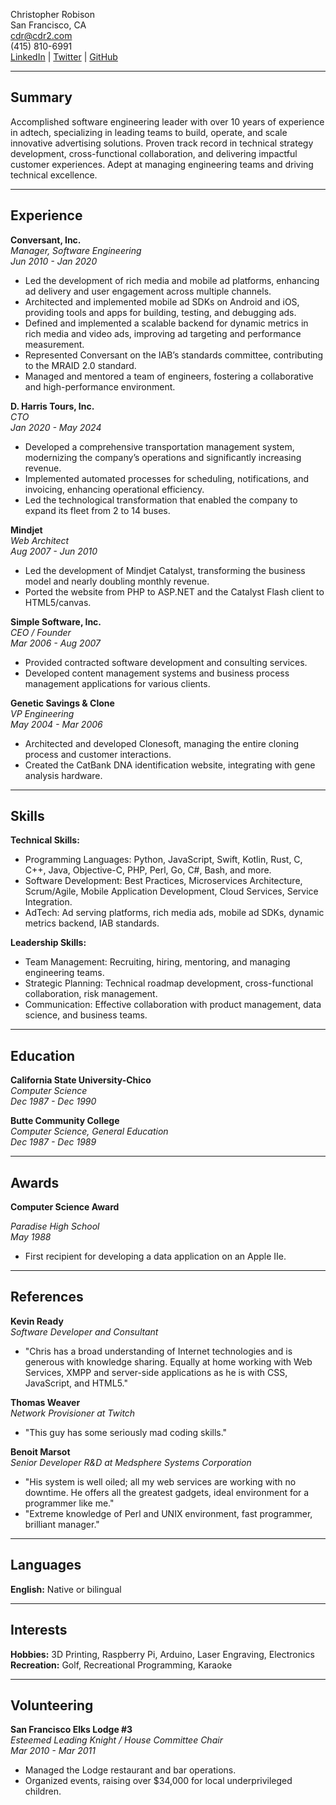 Christopher Robison  
San Francisco, CA  
cdr@cdr2.com  
(415) 810-6991  
[LinkedIn](https://linkedin.com/in/crobison) | [Twitter](https://twitter.com/thechrisrobison) | [GitHub](https://github.com/chrisrobison)

---

## Summary
Accomplished software engineering leader with over 10 years of experience in adtech, specializing in leading teams to build, operate, and scale innovative advertising solutions. Proven track record in technical strategy development, cross-functional collaboration, and delivering impactful customer experiences. Adept at managing engineering teams and driving technical excellence.

---

## Experience

**Conversant, Inc.**  
*Manager, Software Engineering*  
*Jun 2010 - Jan 2020*  

* Led the development of rich media and mobile ad platforms, enhancing ad delivery and user engagement across multiple channels.
* Architected and implemented mobile ad SDKs on Android and iOS, providing tools and apps for building, testing, and debugging ads.
* Defined and implemented a scalable backend for dynamic metrics in rich media and video ads, improving ad targeting and performance measurement.
* Represented Conversant on the IAB’s standards committee, contributing to the MRAID 2.0 standard.
* Managed and mentored a team of engineers, fostering a collaborative and high-performance environment.

**D. Harris Tours, Inc.**  
*CTO*  
*Jan 2020 - May 2024*  

* Developed a comprehensive transportation management system, modernizing the company’s operations and significantly increasing revenue.
* Implemented automated processes for scheduling, notifications, and invoicing, enhancing operational efficiency.
* Led the technological transformation that enabled the company to expand its fleet from 2 to 14 buses.

**Mindjet**  
*Web Architect*  
*Aug 2007 - Jun 2010*  

* Led the development of Mindjet Catalyst, transforming the business model and nearly doubling monthly revenue.
* Ported the website from PHP to ASP.NET and the Catalyst Flash client to HTML5/canvas.

**Simple Software, Inc.**  
*CEO / Founder*  
*Mar 2006 - Aug 2007*  

* Provided contracted software development and consulting services.
* Developed content management systems and business process management applications for various clients.

**Genetic Savings & Clone**  
*VP Engineering*  
*May 2004 - Mar 2006*  

* Architected and developed Clonesoft, managing the entire cloning process and customer interactions.
* Created the CatBank DNA identification website, integrating with gene analysis hardware.

---

## Skills

**Technical Skills:**

- Programming Languages: Python, JavaScript, Swift, Kotlin, Rust, C, C++, Java, Objective-C, PHP, Perl, Go, C#, Bash, and more.
- Software Development: Best Practices, Microservices Architecture, Scrum/Agile, Mobile Application Development, Cloud Services, Service Integration.
- AdTech: Ad serving platforms, rich media ads, mobile ad SDKs, dynamic metrics backend, IAB standards.

**Leadership Skills:**

- Team Management: Recruiting, hiring, mentoring, and managing engineering teams.
- Strategic Planning: Technical roadmap development, cross-functional collaboration, risk management.
- Communication: Effective collaboration with product management, data science, and business teams.

---

## Education

**California State University-Chico**  
*Computer Science*  
*Dec 1987 - Dec 1990*  

**Butte Community College**  
*Computer Science, General Education*  
*Dec 1987 - Dec 1989*  

---

## Awards

**Computer Science Award**  

*Paradise High School*  
*May 1988*  
- First recipient for developing a data application on an Apple IIe.

---

## References

**Kevin Ready**  
*Software Developer and Consultant*  

- "Chris has a broad understanding of Internet technologies and is generous with knowledge sharing. Equally at home working with Web Services, XMPP and server-side applications as he is with CSS, JavaScript, and HTML5."

**Thomas Weaver**  
*Network Provisioner at Twitch*  

- "This guy has some seriously mad coding skills."

**Benoit Marsot**  
*Senior Developer R&D at Medsphere Systems Corporation*  

- "His system is well oiled; all my web services are working with no downtime. He offers all the greatest gadgets, ideal environment for a programmer like me."
- "Extreme knowledge of Perl and UNIX environment, fast programmer, brilliant manager."

---

## Languages

**English:** Native or bilingual  

---

## Interests

**Hobbies:** 3D Printing, Raspberry Pi, Arduino, Laser Engraving, Electronics  
**Recreation:** Golf, Recreational Programming, Karaoke  

---

## Volunteering

**San Francisco Elks Lodge #3**  
*Esteemed Leading Knight / House Committee Chair*  
*Mar 2010 - Mar 2011*  
- Managed the Lodge restaurant and bar operations.
- Organized events, raising over $34,000 for local underprivileged children.
